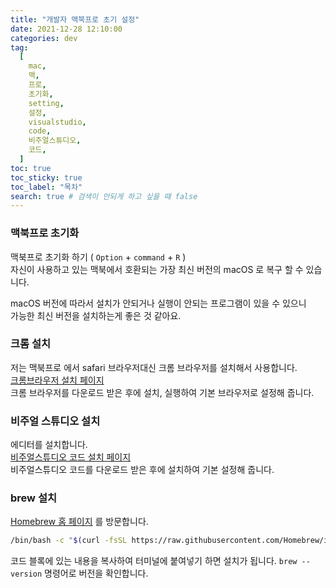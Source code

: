 ```yaml
---
title: "개발자 맥북프로 초기 설정"
date: 2021-12-28 12:10:00
categories: dev
tag:
  [
    mac,
    맥,
    프로,
    초기화,
    setting,
    설정,
    visualstudio,
    code,
    비주얼스튜디오,
    코드,
  ]
toc: true
toc_sticky: true
toc_label: "목차"
search: true # 검색이 안되게 하고 싶을 때 false
---
```


### 맥북프로 초기화

맥북프로 초기화 하기 ( `Option` + `command` + `R` )  
자신이 사용하고 있는 맥북에서 호환되는 가장 최신 버전의 macOS 로 복구 할 수 있습니다.

macOS 버전에 따라서 설치가 안되거나 실행이 안되는 프로그램이 있을 수 있으니  
가능한 최신 버전을 설치하는게 좋은 것 같아요.

### 크롬 설치

저는 맥북프로 에서 safari 브라우저대신 크롬 브라우저를 설치해서 사용합니다.  
<a href="https://www.google.com/intl/ko/chrome/" target="_blank">크롬브라우저 설치 페이지</a>  
크롬 브라우저를 다운로드 받은 후에 설치, 실행하여 기본 브라우저로 설정해 줍니다.

### 비주얼 스튜디오 설치

에디터를 설치합니다.  
<a href="https://code.visualstudio.com/" target="_blank">비주얼스튜디오 코드 설치 페이지</a>  
비주얼스튜디오 코드를 다운로드 받은 후에 설치하여 기본 설정해 줍니다.

### brew 설치

<a href="https://brew.sh/index_ko" target="_blank">Homebrew 홈 페이지</a>
를 방문합니다.

```bash
/bin/bash -c "$(curl -fsSL https://raw.githubusercontent.com/Homebrew/install/HEAD/install.sh)"
```

코드 블록에 있는 내용을 복사하여 터미널에 붙여넣기 하면 설치가 됩니다.
`brew --version` 명령어로 버전을 확인합니다.
